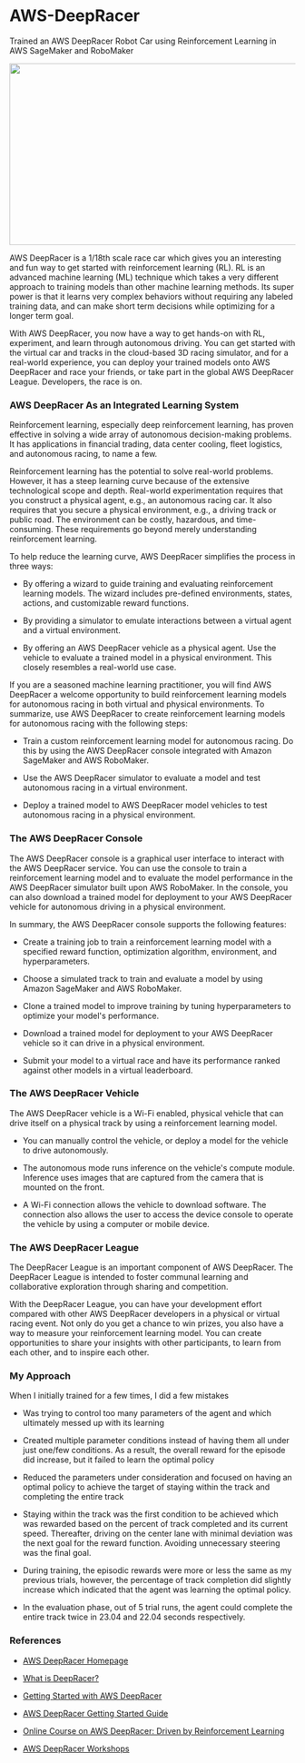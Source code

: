 # AWS-DeepRacer

Trained an AWS DeepRacer Robot Car using Reinforcement Learning in AWS SageMaker and RoboMaker

<p align="center">
  <img width="580" height="320" src="/images/DeepRacer.gif">
</p>

AWS DeepRacer is a 1/18th scale race car which gives you an interesting and fun way to get started with reinforcement learning (RL). RL is an advanced machine learning (ML) technique which takes a very different approach to training models than other machine learning methods. Its super power is that it learns very complex behaviors without requiring any labeled training data, and can make short term decisions while optimizing for a longer term goal.

With AWS DeepRacer, you now have a way to get hands-on with RL, experiment, and learn through autonomous driving. You can get started with the virtual car and tracks in the cloud-based 3D racing simulator, and for a real-world experience, you can deploy your trained models onto AWS DeepRacer and race your friends, or take part in the global AWS DeepRacer League. Developers, the race is on.

### AWS DeepRacer As an Integrated Learning System

Reinforcement learning, especially deep reinforcement learning, has proven effective in solving a wide array of autonomous decision-making problems. It has applications in financial trading, data center cooling, fleet logistics, and autonomous racing, to name a few.

Reinforcement learning has the potential to solve real-world problems. However, it has a steep learning curve because of the extensive technological scope and depth. Real-world experimentation requires that you construct a physical agent, e.g., an autonomous racing car. It also requires that you secure a physical environment, e.g., a driving track or public road. The environment can be costly, hazardous, and time-consuming. These requirements go beyond merely understanding reinforcement learning.

To help reduce the learning curve, AWS DeepRacer simplifies the process in three ways:

- By offering a wizard to guide training and evaluating reinforcement learning models. The wizard includes pre-defined environments, states, actions, and customizable reward functions.

- By providing a simulator to emulate interactions between a virtual agent and a virtual environment.

- By offering an AWS DeepRacer vehicle as a physical agent. Use the vehicle to evaluate a trained model in a physical environment. This closely resembles a real-world use case.

If you are a seasoned machine learning practitioner, you will find AWS DeepRacer a welcome opportunity to build reinforcement learning models for autonomous racing in both virtual and physical environments. To summarize, use AWS DeepRacer to create reinforcement learning models for autonomous racing with the following steps:

- Train a custom reinforcement learning model for autonomous racing. Do this by using the AWS DeepRacer console integrated with Amazon SageMaker and AWS RoboMaker.

- Use the AWS DeepRacer simulator to evaluate a model and test autonomous racing in a virtual environment.

- Deploy a trained model to AWS DeepRacer model vehicles to test autonomous racing in a physical environment.

### The AWS DeepRacer Console

The AWS DeepRacer console is a graphical user interface to interact with the AWS DeepRacer service. You can use the console to train a reinforcement learning model and to evaluate the model performance in the AWS DeepRacer simulator built upon AWS RoboMaker. In the console, you can also download a trained model for deployment to your AWS DeepRacer vehicle for autonomous driving in a physical environment.

In summary, the AWS DeepRacer console supports the following features:

- Create a training job to train a reinforcement learning model with a specified reward function, optimization algorithm, environment, and hyperparameters.

- Choose a simulated track to train and evaluate a model by using Amazon SageMaker and AWS RoboMaker.

- Clone a trained model to improve training by tuning hyperparameters to optimize your model's performance.

- Download a trained model for deployment to your AWS DeepRacer vehicle so it can drive in a physical environment.

- Submit your model to a virtual race and have its performance ranked against other models in a virtual leaderboard.

### The AWS DeepRacer Vehicle

The AWS DeepRacer vehicle is a Wi-Fi enabled, physical vehicle that can drive itself on a physical track by using a reinforcement learning model.

- You can manually control the vehicle, or deploy a model for the vehicle to drive autonomously.

- The autonomous mode runs inference on the vehicle's compute module. Inference uses images that are captured from the camera that is mounted on the front.

- A Wi-Fi connection allows the vehicle to download software. The connection also allows the user to access the device console to operate the vehicle by using a computer or mobile device.

### The AWS DeepRacer League

The DeepRacer League is an important component of AWS DeepRacer. The DeepRacer League is intended to foster communal learning and collaborative exploration through sharing and competition.

With the DeepRacer League, you can have your development effort compared with other AWS DeepRacer developers in a physical or virtual racing event. Not only do you get a chance to win prizes, you also have a way to measure your reinforcement learning model. You can create opportunities to share your insights with other participants, to learn from each other, and to inspire each other.

### My Approach

When I initially trained for a few times, I did a few mistakes

- Was trying to control too many parameters of the agent and which ultimately messed up with its learning

- Created multiple parameter conditions instead of having them all under just one/few conditions. As a result, the overall reward for the episode did increase, but it failed to learn the optimal policy

- Reduced the parameters under consideration and focused on having an optimal policy to achieve the target of staying within the track and completing the entire track

- Staying within the track was the first condition to be achieved which was rewarded based on the percent of track completed and its current speed. Thereafter, driving on the center lane with minimal deviation was the next goal for the reward function. Avoiding unnecessary steering was the final goal.

- During training, the episodic rewards were more or less the same as my previous trials, however, the percentage of track completion did slightly increase which indicated that the agent was learning the optimal policy.

- In the evaluation phase, out of 5 trial runs, the agent could complete the entire track twice in 23.04 and 22.04 seconds respectively. 

### References

- [AWS DeepRacer Homepage](https://aws.amazon.com/deepracer/)

- [What is DeepRacer?](https://docs.aws.amazon.com/deepracer/latest/developerguide/what-is-deepracer.html)

- [Getting Started with AWS DeepRacer](https://aws.amazon.com/deepracer/getting-started/)

- [AWS DeepRacer Getting Started Guide](https://d1.awsstatic.com/deepracer/AWS-DeepRacer-Getting-Started-Guide.pdf)

- [Online Course on AWS DeepRacer: Driven by Reinforcement Learning](https://www.aws.training/learningobject/wbc?id=32143)

- [AWS DeepRacer Workshops](https://github.com/aws-samples/aws-deepracer-workshops)
